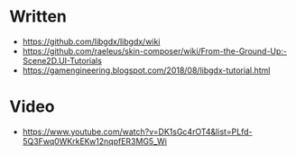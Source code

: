 # Written
* https://github.com/libgdx/libgdx/wiki
* https://github.com/raeleus/skin-composer/wiki/From-the-Ground-Up:-Scene2D.UI-Tutorials
* https://gamengineering.blogspot.com/2018/08/libgdx-tutorial.html

# Video
* https://www.youtube.com/watch?v=DK1sGc4rOT4&list=PLfd-5Q3Fwq0WKrkEKw12nqpfER3MG5_Wi
